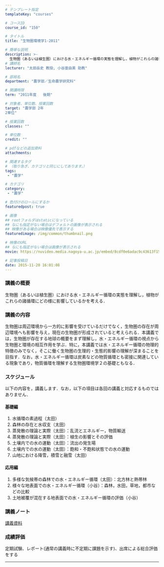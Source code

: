 ```yaml
---
# テンプレート指定
templateKey: "courses"

# コースID
course_id: "150"

# タイトル
title: "生物圏環境学1-2011"

# 簡単な説明
description: >-
  生物圏（あるいは植生圏）における水・エネルギー循環の実態を理解し，植物がこれらの諸循環にどの様に影響しているかを考える． ...
# 講師名
lecturer: "太田岳史 教授, 小谷亜由美 助教"

# 部局名
department: "農学部／生命農学研究科"

# 開講時限
term: "2011年度	後期"

# 対象者、単位数、授業回数
target: "農学部 2年
2単位"

# 授業回数
classes: ""

# 単位数
credit: ""

# pdfなどの追加資料
attachments:

# 関連するタグ
# （取り急ぎ、カテゴリと同じにしてあります。）
tags:
 - "農学"

# カテゴリ
category:
 - "農学"

# 色付けのロールにするか
featuredpost: true

# 画像
## rootフォルダはstaticになっている
## なにも指定がない場合はデフォルトの画像が表示される
## 映像がある場合は映像優先で表示する
featuredimage: /img/common/thumbnail.png

# 映像のURL
## なにも指定がない場合は画像が表示される
movie: https://nuvideo.media.nagoya-u.ac.jp/embed/8cdf0e6adac9c43613f15bffb3cb1f70a58a4eb9

# 記事投稿日
date: 2015-11-20 16:01:08
---
```


### 講義の概要

生物圏（あるいは植生圏）における水・エネルギー循環の実態を理解し，植物がこれらの諸循環にどの様に影響しているかを考える．










### 講義の内容

生物圏は周辺環境から一方的に影響を受けているだけでなく，生物圏の存在が周辺環境へも影響を与え，現在の生物圏が形成されていると考えられる．本講義では，生物圏が存在する地球の概要をまず理解し，水・エネルギー循環の視点から生物圏と環境の相互作用を学ぶ．特に，本講義では水・エネルギー循環の物理的特徴のみでなく，そこに働く生物圏の生理的・生態的影響の理解が深まることを目指す．なお，水・エネルギー循環は炭素などの物質循環とも密接に関連している現象であり，物質循環を理解する生物圏環境学２の基礎ともなる．


<h3>スケジュール</h3>
<p>
以下の内容を，講義します．なお，以下の項目は各回の講義と対応するものではありません．
</p>

<h4>基礎編</h4>
<ol>
<li>水循環の素過程（太田）
<li>森林の存在と水収支（太田）
<li>蒸発散の理論と実際（太田）：乱流とエネルギー，物質輸送
<li>蒸発散の理論と実際（太田）：植生の影響とその評価
<li>土壌内での水の運動（太田）：流出の発生場
<li>土壌内での水の運動（太田）：飽和・不飽和状態での水の運動
<li>山地における降雪，積雪と融雪（太田）
</ol>

<h4>応用編</h4>

<ol>
<li>多様な気候帯の森林での水・エネルギー循環（太田）：北方林と熱帯林
<li>様々な地表面での水・エネルギー循環（小谷）：森林，水田，草地，都市などの比較
<li>土地被覆が混在する地表面での水・エネルギー循環の評価（小谷）
</ol>



### 講義ノート

[講義資料](http://ocw.nagoya-u.jp/files/150/lect.pdf) 






### 成績評価

定期試験、レポート(通常の講義時に不定期に課題を示す)、出席による総合評価をする



-----